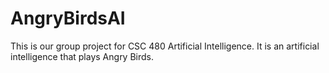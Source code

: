 AngryBirdsAI
============

This is our group project for CSC 480 Artificial Intelligence. It is an artificial intelligence that plays Angry Birds.
